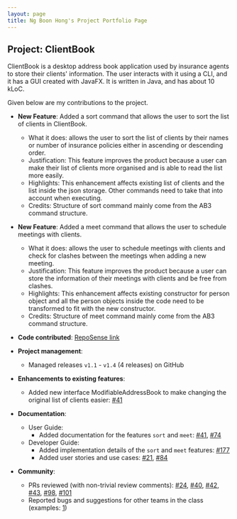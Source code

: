 ```yaml
---
layout: page
title: Ng Boon Hong's Project Portfolio Page
---
```


## Project: ClientBook

ClientBook is a desktop address book application used by insurance agents to store their clients' information. The user interacts with it using a CLI, and it has a GUI created with JavaFX. It is written in Java, and has about 10 kLoC.

Given below are my contributions to the project.

* **New Feature**: Added a sort command that allows the user to sort the list of clients in ClientBook.
    * What it does: allows the user to sort the list of clients by their names or number of insurance policies either in ascending or descending order.
    * Justification: This feature improves the product because a user can make their list of clients more organised and is able to read the list more easily.
    * Highlights: This enhancement affects existing list of clients and the list inside the json storage. Other commands need to take that into account when executing.
    * Credits: Structure of sort command mainly come from the AB3 command structure.

* **New Feature**: Added a meet command that allows the user to schedule meetings with clients.
    * What it does: allows the user to schedule meetings with clients and check for clashes between the meetings when adding a new meeting.
    * Justification: This feature improves the product because a user can store the information of their meetings with clients and be free from clashes.
    * Highlights: This enhancement affects existing constructor for person object and all the person objects inside the code need to be transformed to fit with the new constructor. 
    * Credits: Structure of meet command mainly come from the AB3 command structure.

* **Code contributed**: [RepoSense link](https://nus-cs2103-ay2021s2.github.io/tp-dashboard/?search=&sort=groupTitle&sortWithin=title&since=&timeframe=commit&mergegroup=&groupSelect=groupByRepos&breakdown=false&tabOpen=true&tabType=authorship&tabAuthor=NBH99&tabRepo=AY2021S2-CS2103T-W15-2%2Ftp%5Bmaster%5D&authorshipIsMergeGroup=false&authorshipFileTypes=docs~functional-code~test-code&authorshipIsBinaryFileTypeChecked=false)

* **Project management**:
    * Managed releases `v1.1` - `v1.4` (4 releases) on GitHub

* **Enhancements to existing features**:
    * Added new interface ModifiableAddressBook to make changing the original list of clients easier: [\#41](https://github.com/AY2021S2-CS2103T-W15-2/tp/pull/41)

* **Documentation**:
    * User Guide:
        * Added documentation for the features `sort` and `meet`: [\#41](https://github.com/AY2021S2-CS2103T-W15-2/tp/pull/41), [\#74](https://github.com/AY2021S2-CS2103T-W15-2/tp/pull/74)
    * Developer Guide:
        * Added implementation details of the `sort` and `meet` features: [\#177](https://github.com/AY2021S2-CS2103T-W15-2/tp/pull/177)
        * Added user stories and use cases: [\#21](https://github.com/AY2021S2-CS2103T-W15-2/tp/pull/21), [\#84](https://github.com/AY2021S2-CS2103T-W15-2/tp/pull/84)

* **Community**:
    * PRs reviewed (with non-trivial review comments): [\#24](https://github.com/AY2021S2-CS2103T-W15-2/tp/pull/24), [\#40](https://github.com/AY2021S2-CS2103T-W15-2/tp/pull/40), [\#42](https://github.com/AY2021S2-CS2103T-W15-2/tp/pull/42), [\#43](https://github.com/AY2021S2-CS2103T-W15-2/tp/pull/43), [\#98](https://github.com/AY2021S2-CS2103T-W15-2/tp/pull/98), [\#101](https://github.com/AY2021S2-CS2103T-W15-2/tp/pull/101)
    * Reported bugs and suggestions for other teams in the class (examples: [1](https://github.com/NBH99/ped/issues))
